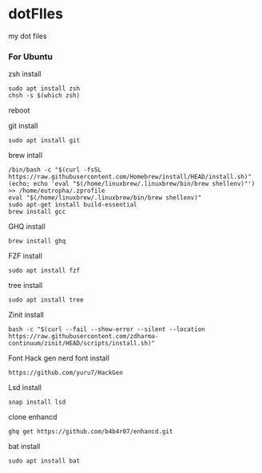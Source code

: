 # dotFIles
my dot files

### For Ubuntu
zsh install  
```
sudo apt install zsh  
chsh -s $(which zsh)  
```
  
reboot  

git install 
```
sudo apt install git
```
  
brew intall  
```
/bin/bash -c "$(curl -fsSL https://raw.githubusercontent.com/Homebrew/install/HEAD/install.sh)"  
(echo; echo 'eval "$(/home/linuxbrew/.linuxbrew/bin/brew shellenv)"') >> /home/eutropha/.zprofile
eval "$(/home/linuxbrew/.linuxbrew/bin/brew shellenv)"
sudo apt-get install build-essential  
brew install gcc
```
  
GHQ install  
```
brew install ghq
```

  
FZF install  
```
sudo apt install fzf
```
  
tree install  
```
sudo apt install tree
```
  
Zinit install  
```
bash -c "$(curl --fail --show-error --silent --location https://raw.githubusercontent.com/zdharma-continuum/zinit/HEAD/scripts/install.sh)"  
```
  
Font Hack gen nerd font install  
```
https://github.com/yuru7/HackGen  
```
  
Lsd install  
```
snap install lsd  
```
  
clone enhancd  
```
ghq get https://github.com/b4b4r07/enhancd.git
```

bat install  
```
sudo apt install bat
```


